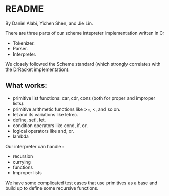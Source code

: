 README
======
By Daniel Alabi, Yichen Shen, and Jie Lin.

There are three parts of our scheme intepreter implementation written in C:

* Tokenizer.
* Parser.
* Interpreter.

We closely followed the Scheme standard (which strongly correlates with
the DrRacket implementation). 


What works:
-----------
* primitive list functions: car, cdr, cons (both for proper and
  improper lists).
* primitive arithmetic functions like >=, <, and so on.
* let and its variations like letrec.
* define, set!, let.
* condition operators like  cond, if, or.
* logical operators like and, or.
* lambda 
  
Our interpreter can handle :

* recursion
* currying
* functions
* Improper lists


We have some complicated test cases that use primitives as a
base and build up to define some recursive functions.





